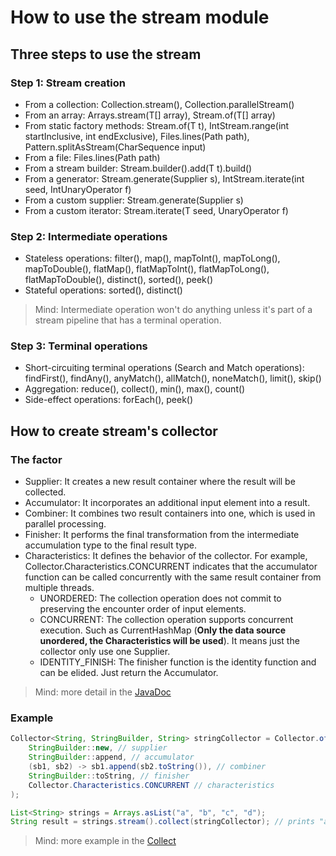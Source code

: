 # **How to use the stream module**

## **Three steps to use the stream**

### Step 1: Stream creation

- From a collection: Collection.stream(), Collection.parallelStream()
- From an array: Arrays.stream(T[] array), Stream.of(T[] array)
- From static factory methods: Stream.of(T t), IntStream.range(int startInclusive, int endExclusive), Files.lines(Path path), Pattern.splitAsStream(CharSequence input)
- From a file: Files.lines(Path path)
- From a stream builder: Stream.builder().add(T t).build()
- From a generator: Stream.generate(Supplier<T> s), IntStream.iterate(int seed, IntUnaryOperator f)
- From a custom supplier: Stream.generate(Supplier<T> s)
- From a custom iterator: Stream.iterate(T seed, UnaryOperator<T> f)

### Step 2: Intermediate operations

- Stateless operations: filter(), map(), mapToInt(), mapToLong(), mapToDouble(), flatMap(), flatMapToInt(), flatMapToLong(), flatMapToDouble(), distinct(), sorted(), peek()
- Stateful operations: sorted(), distinct()

> Mind: Intermediate operation won't do anything unless it's part of a stream pipeline that has a terminal operation.

### Step 3: Terminal operations

- Short-circuiting terminal operations (Search and Match operations): findFirst(), findAny(), anyMatch(), allMatch(), noneMatch(), limit(), skip()
- Aggregation: reduce(), collect(), min(), max(), count()
- Side-effect operations: forEach(), peek()

## **How to create stream's collector**

### The factor

- Supplier: It creates a new result container where the result will be collected.
- Accumulator: It incorporates an additional input element into a result.
- Combiner: It combines two result containers into one, which is used in parallel processing.
- Finisher: It performs the final transformation from the intermediate accumulation type to the final result type.
- Characteristics: It defines the behavior of the collector. For example, Collector.Characteristics.CONCURRENT indicates that the accumulator function can be called concurrently with the same result container from multiple threads.
    - UNORDERED: The collection operation does not commit to preserving the encounter order of input elements.
    - CONCURRENT: The collection operation supports concurrent execution. Such as CurrentHashMap (**Only the data source unordered, the Characteristics will be used**). It means just the collector only use one Supplier.
    - IDENTITY_FINISH: The finisher function is the identity function and can be elided. Just return the Accumulator.

> Mind: more detail in the [JavaDoc](https://docs.oracle.com/javase/8/docs/api/java/util/stream/Collector.html)

### Example

```java
Collector<String, StringBuilder, String> stringCollector = Collector.of(
    StringBuilder::new, // supplier
    StringBuilder::append, // accumulator
    (sb1, sb2) -> sb1.append(sb2.toString()), // combiner
    StringBuilder::toString, // finisher
    Collector.Characteristics.CONCURRENT // characteristics
);

List<String> strings = Arrays.asList("a", "b", "c", "d");
String result = strings.stream().collect(stringCollector); // prints "abcd"
```

> Mind: more example in the [Collect](https://github.com/Helltractor/Java-Learning/blob/d84117e2fc57b8b2aa052a5806c4ada998dea98d/stream/src/test/java/org/stream/test/TerminalOperationTest.java)